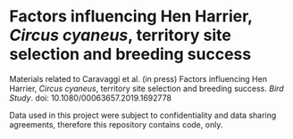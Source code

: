 #  Factors influencing Hen Harrier, *Circus cyaneus*, territory site selection and breeding success
Materials related to Caravaggi et al. (in press) Factors influencing Hen Harrier, *Circus cyaneus*, territory site selection and breeding success. *Bird Study*. doi: 10.1080/00063657.2019.1692778

Data used in this project were subject to confidentiality and data sharing agreements, therefore this repository contains code, only.
